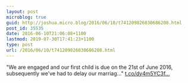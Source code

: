 ```yaml
---
layout: post
microblog: true
guid: http://joshua.micro.blog/2016/06/10/t741209826030686208.html
post_id: 35535
date: 2016-06-10T21:06:08+1100
lastmod: 2019-07-30T17:41:23+1100
type: post
url: /2016/06/10/t741209826030686208.html
---
```

"We are engaged and our first child is due on the 21st of June 2016, subsequently we've had to delay our marriag..." [t.co/dy4m5YC3f...](https://t.co/dy4m5YC3fF)

